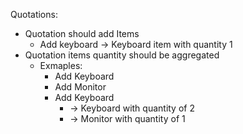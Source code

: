 Quotations:

- Quotation should add Items
	- Add keyboard -> Keyboard item with quantity 1
- Quotation items quantity should be aggregated
	- Exmaples:
		- Add Keyboard
		- Add Monitor
		- Add Keyboard
			- -> Keyboard with quantity of 2
			- -> Monitor with quantity of 1